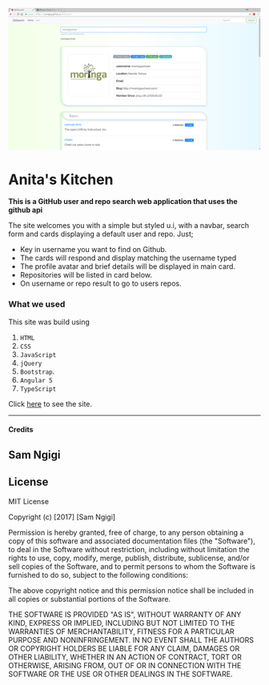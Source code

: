 ![GitSearch](moringa.png)


Anita's Kitchen
=======================


**This is a GitHub user and repo search web application that uses the github api**


The site welcomes you with a simple but styled u.i, with a navbar, search form  and cards displaying a default user and repo. Just;


- Key in username you want to find on Github.
- The cards will respond and display matching the username typed  
- The profile avatar and brief details will be displayed in main card.
- Repositories will be listed in card below.
- On username or repo result to go to users repos.

### What we used
This site was build using  
1. `HTML`
2. `CSS`
3. `JavaScript`
4. `jQuery`
5. `Bootstrap`.
6. `Angular 5`
7. `TypeScript`


Click [here](ttps://samngigi.github.io/GitSearch/) to see the site.

------------

#### Credits

Sam Ngigi
------------

License
-------

MIT License

Copyright (c) [2017] [Sam Ngigi]

Permission is hereby granted, free of charge, to any person obtaining a copy
of this software and associated documentation files (the "Software"), to deal
in the Software without restriction, including without limitation the rights
to use, copy, modify, merge, publish, distribute, sublicense, and/or sell
copies of the Software, and to permit persons to whom the Software is
furnished to do so, subject to the following conditions:

The above copyright notice and this permission notice shall be included in all
copies or substantial portions of the Software.

THE SOFTWARE IS PROVIDED "AS IS", WITHOUT WARRANTY OF ANY KIND, EXPRESS OR
IMPLIED, INCLUDING BUT NOT LIMITED TO THE WARRANTIES OF MERCHANTABILITY,
FITNESS FOR A PARTICULAR PURPOSE AND NONINFRINGEMENT. IN NO EVENT SHALL THE
AUTHORS OR COPYRIGHT HOLDERS BE LIABLE FOR ANY CLAIM, DAMAGES OR OTHER
LIABILITY, WHETHER IN AN ACTION OF CONTRACT, TORT OR OTHERWISE, ARISING FROM,
OUT OF OR IN CONNECTION WITH THE SOFTWARE OR THE USE OR OTHER DEALINGS IN THE
SOFTWARE.

